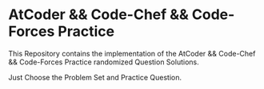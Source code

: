 # AtCoder && Code-Chef && Code-Forces Practice

This Repository contains the implementation of the AtCoder && Code-Chef && Code-Forces Practice randomized Question Solutions.

Just Choose the Problem Set and Practice Question.
